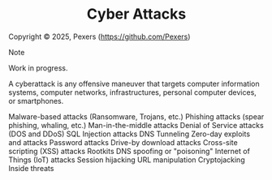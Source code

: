<h1 align='center'>Cyber Attacks</h1>

Copyright &copy; 2025, Pexers (https://github.com/Pexers)

> [!NOTE]
> Work in progress.

A cyberattack is any offensive maneuver that targets computer information systems, computer networks, infrastructures, personal computer devices, or smartphones.


Malware-based attacks (Ransomware, Trojans, etc.)
Phishing attacks (spear phishing, whaling, etc.)
Man-in-the-middle attacks
Denial of Service attacks (DOS and DDoS)
SQL Injection attacks
DNS Tunneling
Zero-day exploits and attacks
Password attacks
Drive-by download attacks
Cross-site scripting (XSS) attacks
Rootkits
DNS spoofing or "poisoning"
Internet of Things (IoT) attacks
Session hijacking
URL manipulation
Cryptojacking
Inside threats
